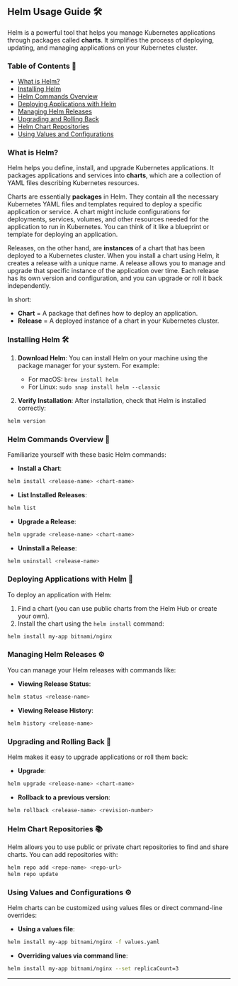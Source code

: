 ## Helm Usage Guide 🛠️

Helm is a powerful tool that helps you manage Kubernetes applications through packages called **charts**. It simplifies the process of deploying, updating, and managing applications on your Kubernetes cluster.

### Table of Contents 📝

- [What is Helm?](#what-is-helm)
- [Installing Helm](#installing-helm)
- [Helm Commands Overview](#helm-commands-overview)
- [Deploying Applications with Helm](#deploying-applications-with-helm)
- [Managing Helm Releases](#managing-helm-releases)
- [Upgrading and Rolling Back](#upgrading-and-rolling-back)
- [Helm Chart Repositories](#helm-chart-repositories)
- [Using Values and Configurations](#using-values-and-configurations)

### What is Helm? 

Helm helps you define, install, and upgrade Kubernetes applications. It packages applications and services into **charts**, which are a collection of YAML files describing Kubernetes resources.

Charts are essentially **packages** in Helm. They contain all the necessary Kubernetes YAML files and templates required to deploy a specific application or service. A chart might include configurations for deployments, services, volumes, and other resources needed for the application to run in Kubernetes. You can think of it like a blueprint or template for deploying an application.

Releases, on the other hand, are **instances** of a chart that has been deployed to a Kubernetes cluster. When you install a chart using Helm, it creates a release with a unique name. A release allows you to manage and upgrade that specific instance of the application over time. Each release has its own version and configuration, and you can upgrade or roll it back independently.

In short:

- **Chart** = A package that defines how to deploy an application.
- **Release** = A deployed instance of a chart in your Kubernetes cluster.

### Installing Helm 🛠️

1. **Download Helm**: You can install Helm on your machine using the package manager for your system. For example:
    
    - For macOS: `brew install helm`
    - For Linux: `sudo snap install helm --classic`
2. **Verify Installation**: After installation, check that Helm is installed correctly:
```bash
helm version
```

### Helm Commands Overview 📜

Familiarize yourself with these basic Helm commands:

- **Install a Chart**:
```bash
helm install <release-name> <chart-name>
```

- **List Installed Releases**:
```bash
helm list
```

- **Upgrade a Release**:
```bash
helm upgrade <release-name> <chart-name>
```

- **Uninstall a Release**:
```bash
helm uninstall <release-name>
```
### Deploying Applications with Helm 🚀

To deploy an application with Helm:

1. Find a chart (you can use public charts from the Helm Hub or create your own).
2. Install the chart using the `helm install` command:
```bash
helm install my-app bitnami/nginx
```

### Managing Helm Releases ⚙️

You can manage your Helm releases with commands like:

- **Viewing Release Status**:
```bash
helm status <release-name>
```

- **Viewing Release History**:
```bash
helm history <release-name>
```

### Upgrading and Rolling Back 🔄

Helm makes it easy to upgrade applications or roll them back:

- **Upgrade**:
```bash
helm upgrade <release-name> <chart-name>
```

- **Rollback to a previous version**:
```bash
helm rollback <release-name> <revision-number>
```

### Helm Chart Repositories 📚

Helm allows you to use public or private chart repositories to find and share charts. You can add repositories with:
```bash
helm repo add <repo-name> <repo-url>
helm repo update
```

### Using Values and Configurations ⚙️

Helm charts can be customized using values files or direct command-line overrides:

- **Using a values file**:
```bash
helm install my-app bitnami/nginx -f values.yaml
```


- **Overriding values via command line**:
```bash
helm install my-app bitnami/nginx --set replicaCount=3
```

---

